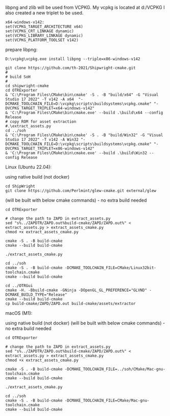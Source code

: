 libpng and zlib will be used from VCPKG.
My vcpkg is located at d:/VCPKG
I also created a new triplet to be used.

~~~
x64-windows-v142:
set(VCPKG_TARGET_ARCHITECTURE x64)
set(VCPKG_CRT_LINKAGE dynamic)
set(VCPKG_LIBRARY_LINKAGE dynamic)
set(VCPKG_PLATFORM_TOOLSET v142)
~~~

prepare libpng:
~~~
D:\vcpkg\vcpkg.exe install libpng --triple=x86-windows-v142
~~~

~~~
git clone https://github.com/th-2021/Shipwright-cmake.git
#
# build SoH
#
cd shipwright-cmake
cd OTRExporter
& 'C:\Program Files\CMake\bin\cmake' -S . -B "build/x64" -G "Visual Studio 17 2022" -T v142 -A x64  "-DCMAKE_TOOLCHAIN_FILE=D:\vcpkg\scripts\buildsystems\vcpkg.cmake" "-DVCPKG_TARGET_TRIPLET=x64-windows-v142"
& 'C:\Program Files\CMake\bin\cmake.exe' --build .\build\x64 --config Release
# copy ROM for asset extraction
#.\extract_assets.py
cd ../soh
& 'C:\Program Files\CMake\bin\cmake' -S . -B "build/Win32" -G "Visual Studio 17 2022" -T v142 -A Win32 "-DCMAKE_TOOLCHAIN_FILE=D:\vcpkg\scripts\buildsystems\vcpkg.cmake" "-DVCPKG_TARGET_TRIPLET=x86-windows-v142"
& 'C:\Program Files\CMake\bin\cmake.exe' --build .\build\Win32 --config Release
~~~

Linux (Ubuntu 22.04):

using native build (not docker)

~~~
cd ShipWright
git clone https://github.com/Perlmint/glew-cmake.git external/glew
~~~

(will be built with below cmake commands) - no extra build needed

~~~
cd OTRExporter

# change the path to ZAPD in extract_assets.py
sed "s%../ZAPDTR/ZAPD.out%build-cmake/ZAPD/ZAPD.out%" < extract_assets.py > extract_assets_cmake.py
chmod +x extract_assets_cmake.py

cmake -S . -B build-cmake 
cmake --build build-cmake 

./extract_assets_cmake.py
  
cd ../soh
cmake -S . -B build-cmake -DCMAKE_TOOLCHAIN_FILE=CMake/Linux32bit-toolchain.cmake
cmake --build build-cmake 

cd ../OTRGui
cmake -H. -Bbuild-cmake -GNinja -DOpenGL_GL_PREFERENCE="GLVND" -DCMAKE_BUILD_TYPE="Release"
cmake --build build-cmake  
cp build-cmake/ZAPD/ZAPD.out build-cmake/assets/extractor
~~~

macOS (M1):

using native build (not docker)
(will be built with below cmake commands) - no extra build needed

~~~
cd OTRExporter

# change the path to ZAPD in extract_assets.py
sed "s%../ZAPDTR/ZAPD.out%build-cmake/ZAPD/ZAPD.out%" < extract_assets.py > extract_assets_cmake.py
chmod +x extract_assets_cmake.py

cmake -S . -B build-cmake -DCMAKE_TOOLCHAIN_FILE=../soh/CMake/Mac-gnu-toolchain.cmake
cmake --build build-cmake

./extract_assets_cmake.py
  
cd ../soh
cmake -S . -B build-cmake -DCMAKE_TOOLCHAIN_FILE=CMake/Mac-gnu-toolchain.cmake
cmake --build build-cmake 
~~~
